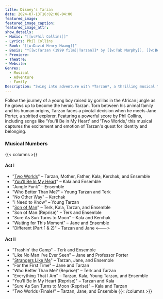 ```yaml
---
title: Disney's Tarzan
date: 2024-07-13T16:02:08-04:00
featured_image:
featured_image_caption: 
featured_image_attr:
show_details: 
- Music: "[[w:Phil Collins]]"
- Lyrics: Phil Collins
- Book: "[[w:David Henry Hwang]]"
- Basis: "*[[w:Tarzan (1999 film)|Tarzan]]* by [[w:Tab Murphy]], [[w:Bob Tzudiker]] and [[w:Noni White]], *[[w:Tarzan of the Apes]]* by [[w:Edgar Rice Burroughs]]"
- Premiere: 
- Theatre: 
- Website: 
Genres:
  - Musical
  - Adventure
  - Family
Description: "Swing into adventure with *Tarzan*, a thrilling musical that brings the beloved Disney animated film to life with heart-pounding music and breathtaking visuals."
---
```

Follow the journey of a young boy raised by gorillas in the African jungle as he grows up to become the heroic Tarzan. Torn between his animal family and his human origins, Tarzan faces a pivotal decision when he meets Jane Porter, a spirited explorer. Featuring a powerful score by Phil Collins, including songs like 'You'll Be in My Heart' and 'Two Worlds,' this musical captures the excitement and emotion of Tarzan's quest for identity and belonging.

### Musical Numbers
{{< columns >}} 
#### Act I
-   "[Two Worlds](https://en.wikipedia.org/wiki/Two_Worlds_(song) "Two Worlds (song)")" – Tarzan, Mother, Father, Kala, Kerchak, and Ensemble
-   "[You'll Be In My Heart](https://en.wikipedia.org/wiki/You%27ll_Be_In_My_Heart "You'll Be In My Heart")" – Kala and Ensemble
-   "Jungle Funk" – Ensemble
-   "Who Better Than Me?" – Young Tarzan and Terk
-   "No Other Way" – Kerchak
-   "I Need to Know" – Young Tarzan
-   "[Son of Man](https://en.wikipedia.org/wiki/Son_of_Man_(song) "Son of Man (song)")" – Terk, Kala, Tarzan, and Ensemble
-   "Son of Man (Reprise)" – Terk and Ensemble
-   "Sure As Sun Turns to Moon" – Kala and Kerchak
-   "Waiting for This Moment" – Jane and Ensemble
-   "Different (Part 1 & 2)" – Tarzan and Jane
<--->
#### Act II
-   "Trashin' the Camp" – Terk and Ensemble
-   "Like No Man I've Ever Seen" – Jane and Professor Porter
-   "[Strangers Like Me](https://en.wikipedia.org/wiki/Strangers_Like_Me "Strangers Like Me")" – Tarzan, Jane, and Ensemble
-   "For the First Time" – Jane and Tarzan
-   "Who Better Than Me? (Reprise)" – Terk and Tarzan
-   "Everything That I Am" – Tarzan, Kala, Young Tarzan, and Ensemble
-   "You'll Be In My Heart (Reprise)" – Tarzan and Kala
-   "Sure As Sun Turns to Moon (Reprise)" – Kala and Tarzan
-   "Two Worlds (Finale)" – Tarzan, Jane, and Ensemble
{{< /columns >}}